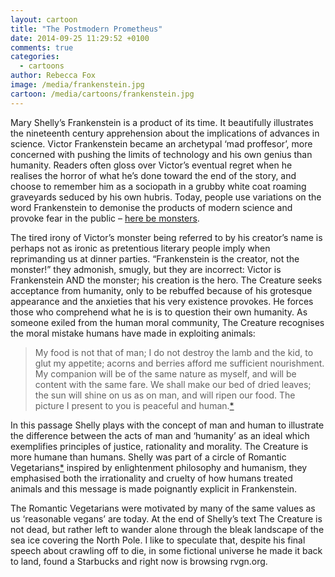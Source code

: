 ```yaml
---
layout: cartoon
title: "The Postmodern Prometheus"
date: 2014-09-25 11:29:52 +0100
comments: true
categories: 
  - cartoons
author: Rebecca Fox
image: /media/frankenstein.jpg
cartoon: /media/cartoons/frankenstein.jpg
---
```

Mary Shelly’s Frankenstein is a product of its time. It beautifully illustrates the nineteenth century apprehension about the implications of advances in science. Victor Frankenstein became an archetypal ‘mad proffesor’, more concerned with pushing the limits of technology and his own genius than humanity. Readers often gloss over<!--more--> Victor’s eventual regret when he realises the horror of what he’s done toward the end of the story, and choose to remember him as a sociopath in a grubby white coat roaming graveyards seduced by his own hubris. Today, people use variations on the word Frankenstein to demonise the products of modern science and provoke fear in the public – [here be monsters](/2014/09/17/frankenfood-the-science-of-genetically-engineered-crops/). 

The tired irony of Victor’s monster being referred to by his creator’s name is perhaps not as ironic as pretentious literary people imply when reprimanding us at dinner parties. “Frankenstein is the creator, not the monster!” they admonish, smugly, but they are incorrect: Victor is Frankenstein AND the monster; his creation is the hero. The Creature seeks acceptance from humanity, only to be rebuffed because of his grotesque appearance and the anxieties that his very existence provokes. He forces those who comprehend what he is is to question their own humanity. As someone exiled from the human moral community, The Creature recognises the moral mistake humans have made in exploiting animals: 

>My food is not that of man; I do not destroy the lamb and the kid, to glut my appetite; acorns and berries afford me sufficient nourishment. My companion will be of the same nature as myself, and will be content with the same fare. We shall make our bed of dried leaves; the sun will shine on us as on man, and will ripen our food. The picture I present to you is peaceful and human.[*](here:http://www.gutenberg.org/files/84/84-h/84-h.htm "Full text of Frankenstein available on Project Gutenberg")

In this passage Shelly plays with the concept of man and human to illustrate the difference between the acts of man and ‘humanity’ as an ideal which exemplifies principles of justice, rationality and morality. The Creature is more humane than humans. Shelly was part of a circle of Romantic Vegetarians[*](http://en.wikipedia.org/wiki/Vegetarianism_and_Romanticism "Wikipedia article on Vegetarianism and Romanticism") inspired by enlightenment philosophy and humanism, they emphasised both the irrationality and cruelty of how humans treated animals and this message is made poignantly explicit in Frankenstein.

The Romantic Vegetarians were motivated by many of the same values as us ‘reasonable vegans’ are today. At the end of Shelly’s text The Creature is not dead, but rather left to wander alone through the bleak landscape of the sea ice covering the North Pole. I like to speculate that, despite his final speech about crawling off to die, in some fictional universe he made it back to land, found a Starbucks and right now is browsing rvgn.org.